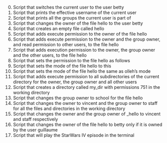 0. Script that switches the current user to the user betty
1. Script that prints the effective username of the current user
2. Script that prints all the groups the current user is part of
3. Script that changes the owner of the file hello to the user betty
4. Script that creates an empty file called hello
5. Script that adds execute permission to the owner of the file hello
6. Script that adds execute permission to the owner and the group owner, and read permission 
   to other users, to the file hello
7. Script that adds execution permission to the owner, the group owner and the other users, to the file hello
8. Script that sets the permission to the file hello as follows
9. Script that sets the mode of the file hello to this
10. Script that sets the mode of the file hello the same as olleh’s mode
11. Script that adds execute permission to all subdirectories of the current directory for the owner, the group 
    owner and all other users
12. Script that creates a directory called my_dir with permissions 751 in the working directory
13. Script that changes the group owner to school for the file hello
14. Script that changes the owner to vincent and the group owner to staff for all the files and directories in the 
    working directory
15. Script that changes the owner and the group owner of _hello to vincent and staff respectively
16. Script that changes the owner of the file hello to betty only if it is owned by the user guillaume
17. Script that will play the StarWars IV episode in the terminal
